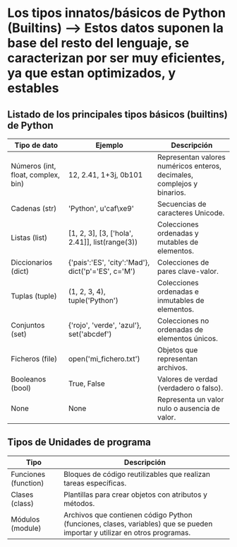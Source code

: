 # Los tipos innatos/básicos de Python (Builtins) --> Estos datos suponen la base del resto del lenguaje, se caracterizan por ser muy eficientes, ya que estan optimizados, y estables

## Listado de los principales tipos básicos (builtins) de Python

| Tipo de dato | Ejemplo | Descripción |
|---|---|---|
| Números (int, float, complex, bin) | 12, 2.41, 1+3j, 0b101 | Representan valores numéricos enteros, decimales, complejos y binarios. |
| Cadenas (str) | 'Python', u'caf\xe9' | Secuencias de caracteres Unicode. |
| Listas (list) | [1, 2, 3], [3, ['hola', 2.41]], list(range(3)) | Colecciones ordenadas y mutables de elementos. |
| Diccionarios (dict) | {'pais':'ES', 'city':'Mad'}, dict('p'='ES', c='M') | Colecciones de pares clave-valor. |
| Tuplas (tuple) | (1, 2, 3, 4), tuple('Python') | Colecciones ordenadas e inmutables de elementos. |
| Conjuntos (set) | {'rojo', 'verde', 'azul'}, set('abcdef') | Colecciones no ordenadas de elementos únicos. |
| Ficheros (file) | open('mi_fichero.txt') | Objetos que representan archivos. |
| Booleanos (bool) | True, False | Valores de verdad (verdadero o falso). |
| None | None | Representa un valor nulo o ausencia de valor. |

## Tipos de Unidades de programa

| Tipo | Descripción |
|---|---|
| Funciones (function) | Bloques de código reutilizables que realizan tareas específicas. |
| Clases (class) | Plantillas para crear objetos con atributos y métodos. |
| Módulos (module) | Archivos que contienen código Python (funciones, clases, variables) que se pueden importar y utilizar en otros programas. |